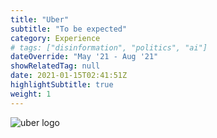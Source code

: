 ```yaml
---
title: "Uber"
subtitle: "To be expected"
category: Experience
# tags: ["disinformation", "politics", "ai"]
dateOverride: "May '21 - Aug '21"
showRelatedTag: null
date: 2021-01-15T02:41:51Z
highlightSubtitle: true
weight: 1
---
```


![uber logo](https://images.ctfassets.net/37l920h5or7f/1AFrzJRVa50waAAYXAMLox/5fec63619a9e18c1a93a04ceabaa0da8/logo_dont_1.png?fm=jpg&q=70&w=1600)